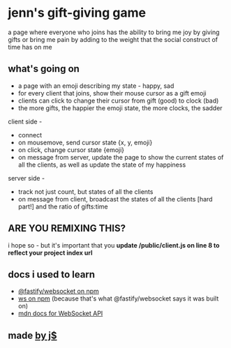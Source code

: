 # jenn's gift-giving game

a page where everyone who joins has the ability to bring me joy by giving gifts or bring me pain by adding to the weight that the social construct of time has on me


## what's going on

- a page with an emoji describing my state - happy, sad 
- for every client that joins, show their mouse cursor as a gift emoji
- clients can click to change their cursor from gift (good) to clock (bad)
- the more gifts, the happier the emoji state, the more clocks, the sadder

client side -
* connect
* on mousemove, send cursor state {x, y, emoji}
* on click, change cursor state {emoji}
* on message from server, update the page to show the current states of all the clients, as well as update the state of my happiness


server side -
* track not just count, but states of all the clients
* on message from client, broadcast the states of all the clients [hard part!] and the ratio of gifts:time


## ARE YOU REMIXING THIS?

i hope so - but it's important that you **update /public/client.js on line 8 to reflect your project index url**

## docs i used to learn

- [@fastify/websocket on npm](https://www.npmjs.com/package/@fastify/websocket)
- [ws on npm](https://www.npmjs.com/package/ws) (because that's what @fastify/websocket says it was built on)
- [mdn docs for WebSocket API](https://developer.mozilla.org/en-US/docs/Web/API/WebSocket)

## made [by j$](https://jennschiffer.com)
